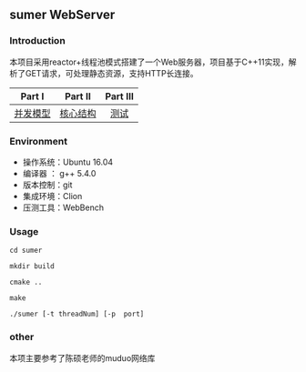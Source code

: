 sumer WebServer
---
### Introduction
本项目采用reactor+线程池模式搭建了一个Web服务器，项目基于C++11实现，解析了GET请求，可处理静态资源，支持HTTP长连接。

| Part Ⅰ | Part Ⅱ | Part Ⅲ | 
| :--------: | :---------: | :---------: | 
| [并发模型](https://github.com/wuxdzju/sumer/blob/fixb/%E5%B9%B6%E5%8F%91%E6%A8%A1%E5%9E%8B.md)|[核心结构](https://github.com/wuxdzju/sumer/blob/fixb/%E6%A0%B8%E5%BF%83%E7%BB%93%E6%9E%84.md) | [测试](https://github.com/wuxdzju/sumer/blob/fixb/%E6%B5%8B%E8%AF%95%E5%8F%8A%E6%94%B9%E8%BF%9B.md) 

### Environment
- 操作系统：Ubuntu 16.04
- 编译器 ： g++ 5.4.0
- 版本控制：git
- 集成环境：Clion
- 压测工具：WebBench

### Usage
```shell
cd sumer

mkdir build

cmake ..

make

./sumer [-t threadNum] [-p  port]
```

### other
本项主要参考了陈硕老师的muduo网络库



